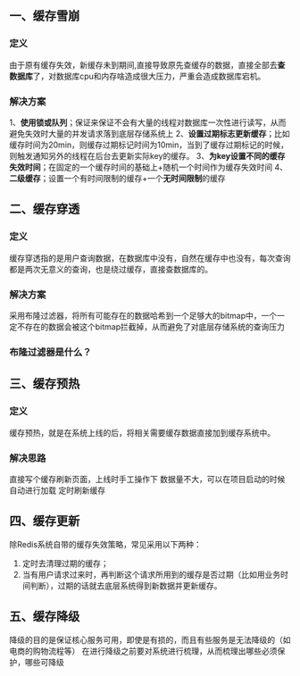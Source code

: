 ## 一、缓存雪崩

### 定义

由于原有缓存失效，新缓存未到期间,直接导致原先查缓存的数据，直接全部去**查数据库**了，对数据库cpu和内存啥造成很大压力，严重会造成数据库宕机。

### 解决方案

1、**使用锁或队列**；保证来保证不会有大量的线程对数据库一次性进行读写，从而避免失效时大量的并发请求落到底层存储系统上
2、**设置过期标志更新缓存**；比如缓存时间为20min，则缓存过期标记时间为10min，当到了缓存过期标记的时候，则触发通知另外的线程在后台去更新实际key的缓存。
3、**为key设置不同的缓存失效时间**；在固定的一个缓存时间的基础上+随机一个时间作为缓存失效时间
4、**二级缓存**；设置一个有时间限制的缓存+一个**无时间限制**的缓存

## 二、缓存穿透

### 定义

缓存穿透指的是用户查询数据，在数据库中没有，自然在缓存中也没有，每次查询都是两次无意义的查询，也是绕过缓存，直接查数据库的。

### 解决方案

采用布隆过滤器，将所有可能存在的数据哈希到一个足够大的bitmap中，一个一定不存在的数据会被这个bitmap拦截掉，从而避免了对底层存储系统的查询压力

### 布隆过滤器是什么？

## 三、缓存预热

### 定义

缓存预热，就是在系统上线的后，将相关需要缓存数据直接加到缓存系统中。

### 解决思路

直接写个缓存刷新页面，上线时手工操作下
数据量不大，可以在项目启动的时候自动进行加载
定时刷新缓存

## 四、缓存更新

除Redis系统自带的缓存失效策略，常见采用以下两种：

1. 定时去清理过期的缓存；
2. 当有用户请求过来时，再判断这个请求所用到的缓存是否过期（比如用业务时间判断），过期的话就去底层系统得到新数据并更新缓存。

## 五、缓存降级

降级的目的是保证核心服务可用，即使是有损的，而且有些服务是无法降级的（如电商的购物流程等）
在进行降级之前要对系统进行梳理，从而梳理出哪些必须保护，哪些可降级
